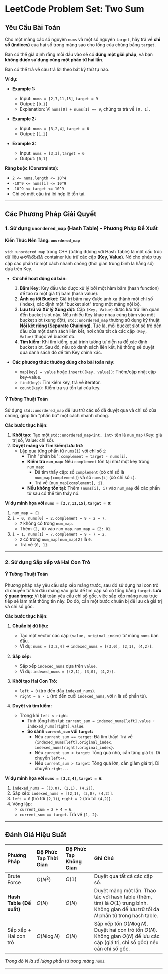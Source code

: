 # LeetCode Problem Set: Two Sum

## Yêu Cầu Bài Toán

Cho một mảng các số nguyên `nums` và một số nguyên `target`, hãy trả về **chỉ số (indices)** của hai số trong mảng sao cho tổng của chúng bằng `target`.

Bạn có thể giả định rằng mỗi đầu vào sẽ có **đúng một giải pháp**, và bạn **không được sử dụng cùng một phần tử hai lần**.

Bạn có thể trả về câu trả lời theo bất kỳ thứ tự nào.

**Ví dụ:**

* **Example 1:**
    * Input: `nums = [2,7,11,15]`, `target = 9`
    * Output: `[0,1]`
    * Explanation: Vì `nums[0] + nums[1] == 9`, chúng ta trả về `[0, 1]`.

* **Example 2:**
    * Input: `nums = [3,2,4]`, `target = 6`
    * Output: `[1,2]`

* **Example 3:**
    * Input: `nums = [3,3]`, `target = 6`
    * Output: `[0,1]`

**Ràng buộc (Constraints):**

* `2 <= nums.length <= 10^4`
* `-10^9 <= nums[i] <= 10^9`
* `-10^9 <= target <= 10^9`
* Chỉ có một câu trả lời hợp lệ tồn tại.

---
## Các Phương Pháp Giải Quyết

### 1. Sử dụng `unordered_map` (Hash Table) - Phương Pháp Đề Xuất

#### Kiến Thức Nền Tảng: `unordered_map`

`std::unordered_map` trong C++ (tương đương với Hash Table) là một cấu trúc dữ liệu అసోసియేటివ్ container lưu trữ các cặp **(Key, Value)**. Nó cho phép truy cập các phần tử một cách nhanh chóng (thời gian trung bình là hằng số) dựa trên Key.

* **Cơ chế hoạt động cơ bản:**
    1.  **Băm Key:** Key đầu vào được xử lý bởi một hàm băm (hash function) để tạo ra một giá trị băm (hash value).
    2.  **Ánh xạ tới Bucket:** Giá trị băm này được ánh xạ thành một chỉ số (index), xác định một "bucket slot" trong một mảng nội bộ.
    3.  **Lưu trữ và Xử lý Xung đột:** Cặp `(Key, Value)` được lưu trữ liên quan đến bucket slot này. Nếu nhiều Key khác nhau cùng băm vào một bucket slot (xung đột), `std::unordered_map` thường sử dụng kỹ thuật **Nối kết riêng (Separate Chaining)**. Tức là, mỗi bucket slot sẽ trỏ đến đầu của một danh sách liên kết, nơi chứa tất cả các cặp `(Key, Value)` thuộc về bucket đó.
    4.  **Tìm kiếm:** Khi tìm kiếm, quá trình tương tự diễn ra để xác định bucket slot. Sau đó, nếu có danh sách liên kết, hệ thống sẽ duyệt qua danh sách đó để tìm Key chính xác.

* **Các phương thức thường dùng cho bài toán này:**
    * `map[key] = value` hoặc `insert({key, value})`: Thêm/cập nhật cặp key-value.
    * `find(key)`: Tìm kiếm key, trả về iterator.
    * `count(key)`: Kiểm tra sự tồn tại của key.

#### Ý Tưởng Thuật Toán

Sử dụng `std::unordered_map` để lưu trữ các số đã duyệt qua và chỉ số của chúng, giúp tìm "phần bù" một cách nhanh chóng.

**Các bước thực hiện:**

1.  **Khởi tạo:** Tạo một `std::unordered_map<int, int>` tên là `num_map` (Key: giá trị số, Value: chỉ số).
2.  **Duyệt mảng và Tìm kiếm/Lưu trữ:**
    * Lặp qua từng phần tử `nums[i]` với chỉ số `i`:
        * Tính "phần bù": `complement = target - nums[i]`.
        * **Kiểm tra `num_map`:** Nếu `complement` tồn tại như một key trong `num_map`:
            * Đã tìm thấy cặp: số `complement` (có chỉ số là `num_map[complement]`) và số `nums[i]` (có chỉ số `i`).
            * Trả về `{num_map[complement], i}`.
        * **Nếu không tồn tại:** Thêm `(nums[i], i)` vào `num_map` để các phần tử sau có thể tìm thấy nó.

**Ví dụ minh họa với `nums = [2,7,11,15]`, `target = 9`:**

1.  `num_map = {}`
2.  `i = 0, nums[0] = 2`. `complement = 9 - 2 = 7`.
    * `7` không có trong `num_map`.
    * Thêm `(2, 0)` vào `num_map`. `num_map = {2: 0}`.
3.  `i = 1, nums[1] = 7`. `complement = 9 - 7 = 2`.
    * `2` có trong `num_map`! `num_map[2]` là `0`.
    * Trả về `{0, 1}`.

---
### 2. Sử dụng Sắp xếp và Hai Con Trỏ

#### Ý Tưởng Thuật Toán

Phương pháp này yêu cầu sắp xếp mảng trước, sau đó sử dụng hai con trỏ di chuyển từ hai đầu mảng vào giữa để tìm cặp số có tổng bằng `target`. **Lưu ý quan trọng:** Vì bài toán yêu cầu chỉ số gốc, việc sắp xếp mảng `nums` trực tiếp sẽ làm mất thông tin này. Do đó, cần một bước chuẩn bị để lưu cả giá trị và chỉ số gốc.

**Các bước thực hiện:**

1.  **Chuẩn bị dữ liệu:**
    * Tạo một vector các cặp `(value, original_index)` từ mảng `nums` ban đầu.
    * Ví dụ: `nums = [3,2,4]` -> `indexed_nums = [(3,0), (2,1), (4,2)]`.

2.  **Sắp xếp:**
    * Sắp xếp `indexed_nums` dựa trên `value`.
    * Ví dụ: `indexed_nums = [(2,1), (3,0), (4,2)]`.

3.  **Khởi tạo Hai Con Trỏ:**
    * `left = 0` (trỏ đến đầu `indexed_nums`).
    * `right = n - 1` (trỏ đến cuối `indexed_nums`, với `n` là số phần tử).

4.  **Duyệt và tìm kiếm:**
    * Trong khi `left < right`:
        * Tính tổng hiện tại: `current_sum = indexed_nums[left].value + indexed_nums[right].value`.
        * **So sánh `current_sum` với `target`:**
            * Nếu `current_sum == target`: Đã tìm thấy! Trả về `{indexed_nums[left].original_index, indexed_nums[right].original_index}`.
            * Nếu `current_sum < target`: Tổng quá nhỏ, cần tăng giá trị. Di chuyển `left++`.
            * Nếu `current_sum > target`: Tổng quá lớn, cần giảm giá trị. Di chuyển `right--`.

**Ví dụ minh họa với `nums = [3,2,4]`, `target = 6`:**

1.  `indexed_nums = [(3,0), (2,1), (4,2)]`.
2.  Sắp xếp: `indexed_nums = [(2,1), (3,0), (4,2)]`.
3.  `left = 0` (trỏ tới `(2,1)`), `right = 2` (trỏ tới `(4,2)`).
4.  Vòng lặp:
    * `current_sum = 2 + 4 = 6`.
    * `current_sum == target`. Trả về `{1, 2}`.

---
## Đánh Giá Hiệu Suất

| Phương Pháp             | Độ Phức Tạp Thời Gian | Độ Phức Tạp Không Gian | Ghi Chú                                                                                                                                |
| :----------------------- | :-------------------- | :--------------------- | :------------------------------------------------------------------------------------------------------------------------------------- |
| Brute Force              | $O(N^2)$              | $O(1)$                 | Duyệt qua tất cả các cặp số.                                                                                                           |
| **Hash Table (Đề xuất)** | $O(N)$                | $O(N)$                 | Duyệt mảng một lần. Thao tác với hash table (thêm, tìm) là $O(1)$ trung bình. Không gian để lưu trữ tối đa $N$ phần tử trong hash table. |
| Sắp xếp + Hai con trỏ    | $O(N \log N)$         | $O(N)$                 | Sắp xếp tốn $O(N \log N)$. Duyệt hai con trỏ tốn $O(N)$. Không gian $O(N)$ để lưu các cặp (giá trị, chỉ số gốc) nếu cần chỉ số gốc.  |

*Trong đó N là số lượng phần tử trong mảng `nums`.*

---